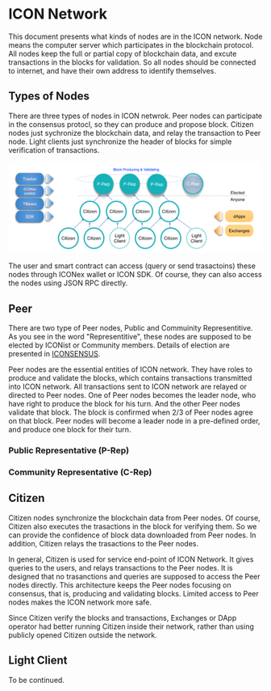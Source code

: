 ICON Network
==============

This document presents what kinds of nodes are in the ICON network. 
Node means the computer server which participates in the blockchain protocol.
All nodes keep the full or partial copy of blockchain data, and excute transactions in the blocks for validation.
So all nodes should be connected to internet, and have their own address to identify themselves.

## Types of Nodes

There are three types of nodes in ICON netwrok.
Peer nodes can participate in the consensus protocl, so they can produce and propose block.
Citizen nodes just sychronize the blockchain data, and relay the transaction to Peer node.
Light clients just synchronize the header of blocks for simple verification of transactions.

![types of nodes](types_of_nodes.png)

The user and smart contract can access (query or send trasactoins) these nodes through ICONex wallet or ICON SDK. 
Of course, they can also access the nodes using JSON RPC directly.

## Peer

There are two type of Peer nodes, Public and Commuinity Representitive. 
As you see in the word "Representitive", these nodes are supposed to be elected by ICONist or Community members.
Details of election are presented in [ICONSENSUS](https://icon.community/iconsensus/).

Peer nodes are the essential entities of ICON network. 
They have roles to produce and validate the blocks, which contains transactions transmitted into ICON network.
All transactions sent to ICON network are relayed or directed to Peer nodes.
One of Peer nodes becomes the leader node, who have right to produce the block for his turn. 
And the other Peer nodes validate that block. The block is confirmed when 2/3 of Peer nodes agree on that block.
Peer nodes will become a leader node in a pre-defined order, and produce one block for their turn.

### Public Representative (P-Rep)

### Community Representative (C-Rep)

## Citizen

Citizen nodes synchronize the blockchain data from Peer nodes. 
Of course, Citizen also executes the trasactions in the block for verifying them.
So we can provide the confidence of block data downloaded from Peer nodes.
In addition, Citizen relays the trasactions to the Peer nodes.

In general, Citizen is used for service end-point of ICON Network. 
It gives queries to the users, and relays transactions to the Peer nodes.
It is designed that no trasanctions and queries are supposed to access the Peer nodes directly.
This architecture keeps the Peer nodes focusing on consensus, that is, producing and validating blocks. 
Limited access to Peer nodes makes the ICON network more safe.

Since Citizen verify the blocks and transactions, Exchanges or DApp operator had better running Citizen inside their network, rather than using publicly opened Citizen outside the network.

## Light Client

To be continued.

